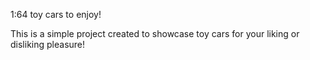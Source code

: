 1:64 toy cars to enjoy!

This is a simple project created to showcase toy cars for your liking or disliking pleasure!

